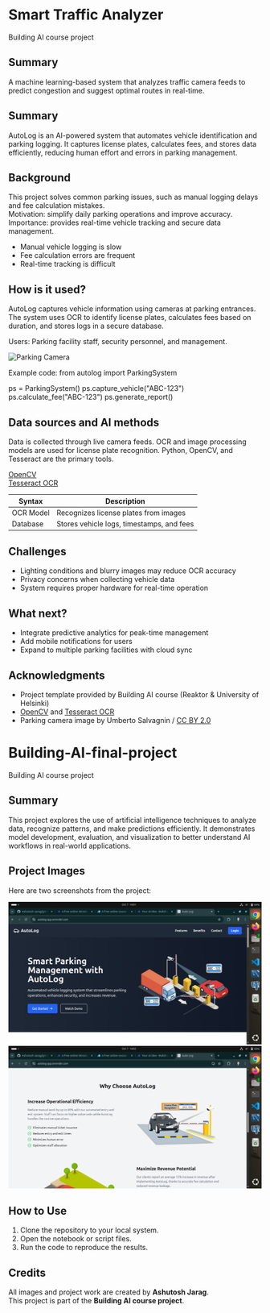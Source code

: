 # Smart Traffic Analyzer  
Building AI course project  

## Summary  
A machine learning-based system that analyzes traffic camera feeds to predict congestion and suggest optimal routes in real-time.  


## Summary

AutoLog is an AI-powered system that automates vehicle identification and parking logging. It captures license plates, calculates fees, and stores data efficiently, reducing human effort and errors in parking management.

## Background

This project solves common parking issues, such as manual logging delays and fee calculation mistakes.  
Motivation: simplify daily parking operations and improve accuracy.  
Importance: provides real-time vehicle tracking and secure data management.

* Manual vehicle logging is slow
* Fee calculation errors are frequent
* Real-time tracking is difficult

## How is it used?

AutoLog captures vehicle information using cameras at parking entrances. The system uses OCR to identify license plates, calculates fees based on duration, and stores logs in a secure database.  

Users: Parking facility staff, security personnel, and management.  

![Parking Camera](images/parking_camera.jpg)

Example code:
from autolog import ParkingSystem

ps = ParkingSystem()
ps.capture_vehicle("ABC-123")
ps.calculate_fee("ABC-123")
ps.generate_report()


## Data sources and AI methods

Data is collected through live camera feeds. OCR and image processing models are used for license plate recognition. Python, OpenCV, and Tesseract are the primary tools.

[OpenCV](https://opencv.org)  
[Tesseract OCR](https://github.com/tesseract-ocr/tesseract)

| Syntax      | Description |
| ----------- | ----------- |
| OCR Model   | Recognizes license plates from images |
| Database   | Stores vehicle logs, timestamps, and fees |

## Challenges

* Lighting conditions and blurry images may reduce OCR accuracy
* Privacy concerns when collecting vehicle data
* System requires proper hardware for real-time operation

## What next?

* Integrate predictive analytics for peak-time management  
* Add mobile notifications for users  
* Expand to multiple parking facilities with cloud sync

## Acknowledgments

* Project template provided by Building AI course (Reaktor & University of Helsinki)  
* [OpenCV](https://opencv.org) and [Tesseract OCR](https://github.com/tesseract-ocr/tesseract)  
* Parking camera image by Umberto Salvagnin / [CC BY 2.0](https://creativecommons.org/licenses/by/2.0)


# Building-AI-final-project

Building AI course project

## Summary
This project explores the use of artificial intelligence techniques to analyze data, recognize patterns, and make predictions efficiently. It demonstrates model development, evaluation, and visualization to better understand AI workflows in real-world applications.

## Project Images
Here are two screenshots from the project:

![Project Screenshot 1](/Screenshot%20from%202025-10-07%2016-02-04.png)
![Project Screenshot 2](/Screenshot%20from%202025-10-07%2016-02-13.png)

## How to Use
1. Clone the repository to your local system.  
2. Open the notebook or script files.  
3. Run the code to reproduce the results.  

## Credits
All images and project work are created by **Ashutosh Jarag**.  
This project is part of the **Building AI course project**.

